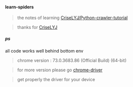 #### learn-spiders

> the notes of learning [CriseLYJ/Python-crawler-tutorial](https://github.com/CriseLYJ/Python-crawler-tutorial-starts-from-zero)

> thanks for  [CriseLYJ](https://github.com/CriseLYJ)

##### ps
all code works well behind bottom env

> chrome version : 73.0.3683.86 (Official Build) (64-bit)

> for more version please go [chrome-driver](https://sites.google.com/a/chromium.org/chromedriver/home) 

> get properly the driver for your device

